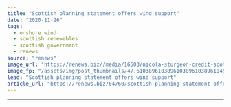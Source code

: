 ```yaml
---
title: "Scottish planning statement offers wind support"
date: "2020-11-26"
tags: 
  - onshore wind
  - scottish renewables
  - scottish government
  - renews
source: "renews"
image_url: "https://renews.biz//media/16503/nicola-sturgeon-credit-scottish-government2.jpg?mode=crop&width=770&heightratio=0.6103896103896103896103896104&slimmage=true"
image_fp: "/assets/img/post_thumbnails/47.6103896103896103896103896104&slimmage=true"
lead: "Scottish planning statement offers wind support"
article_url: "https://renews.biz/64760/scottish-planning-statement-offers-wind-support/"
---
```


---
